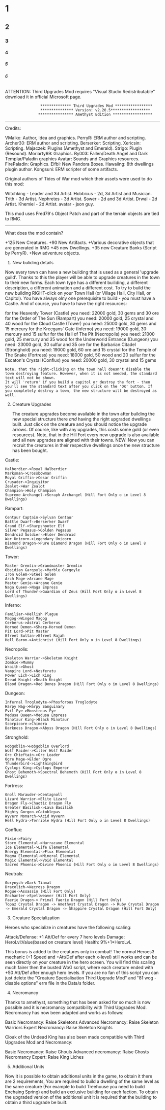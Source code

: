 # 1
## 2
### 3
#### 4
##### 5
###### 6

ATTENTION: Third Upgrades Mod requires "Visual Studio Redistributable" download it in official Microsoft page.


                    ************** Third Upgrades Mod *****************
                    *************** Version: v2.20.5******************
                   **************** Amethyst Edition ******************

--------------------------------------------------------------------------------------------------

Credits:

VMaiko: Author, idea and graphics.
PerryR: ERM author and scripting.
Archer30: ERM author and scripting.
Berserker: Scripting.
Xericsin: Scripting.
Majaczek: Plugins (Amethyst and Emerald).
Strigo: Plugin (Resound).
Moriarty89: Graphics.
By003: Fallen/Death Angel and Dark Templar/Paladin graphics
Avatar: Sounds and Graphics resources.
FirePaladin: Graphics.
ElfbI: New Pandora Boxes.
Hawaiing: 8th dwellings plugin author.
Kongsuni: ERM scripter of some artifacts.

Original authors of Tides of War mod which their assets were used to do this mod:

Witchking - Leader and 3d Artist.
Hobbicus - 2d, 3d Artist and Musician.
Trith - 3d Artist.
Nephretes - 3d Artist.
Sower - 2d and 3d Artist.
Drwal - 2d Artist.
Khemiel - 2d Artist.
avatar - json guy.



This mod uses Fred79's Object Patch and part of the terrain objects are tied to RMG.

------------------------------------------------------------------------------------------------------------

What does the mod contain?

+125 New Creatures.
+90 New Artifacts.
+Various decorative objects that are generated in RMG
+45 new Dwellings.
+35 new Creature Banks (Script by PerryR).
+New adventure objects.




1. New buliding details

Now every town can have a new building that is used as a general 'upgrade guild'. Thanks to this the player will be able to upgrade creatures in the town to their new forms. 
Each town type has a different builiding, a different description, a different animation and a different cost. 
To try to build the new building RIGHT-click on your Town Hall (or Village Hall, City Hall, or Capitol). 
You have always olny one prerequisite to build - you must have a Castle. And of course, you have to have the right resources:

for the Heavenly Tower (Castle) you need:        22000 gold, 30 gems and 30 ore
for the Order of The Sun (Rampart) you need:     20000 gold, 25 crystal and 40 wood
for the Cloud Castle (Tower) you need:           25000 gold, 30 gems and 15 mercury
for the Kreegans' Gate (Inferno) you need:       19000 gold, 30 mercury and 15 sulfur
for the Hall of The Pit (Necropolis) you need:   21000 gold, 25 mercury and 35 wood
for the Underworld Entrance (Dungeon) you need:  23000 gold, 30 sulfur and 35 ore
for the Barbarian Citadel (Stronghold) you need: 19000 gold, 60 ore and 15 crystal
for the Temple of The Snake (Fortress) you need: 18000 gold, 50 wood and 20 sulfur
for the Escaton's Crystal (Conflux) you need:    20000 gold, 30 crystal and 15 gems

	Note, that the right-clicking on the town hall doesn't disable the town destroying feature. However, when it is not needed, the standard text will not be shown. 
	It will 'return' if you build a capitol or destroy the fort - then you'll see the standard text after you click on the 'OK' button. If you completely destroy a town, the new structure will be destroyed as well.

2. Creature Upgrades

	The creature upgrades become available in the town after building the new special structure there *and* having the right upgraded dwellings built. 
	Just click on the creature and you should notice the upgrade arrows. Of course, like with any upgrades, this costs some gold (or even resources). 
	Note, that in the Hill Fort every  new upgrade is also available and all new upgrades are aligned with their towns.
                     NEW: Now you can recruit the creatures in their respective dwellings once the new structure has been bought.

Castle:

    Halberdier->Royal Halberdier
    Marksman->Crossbowman
    Royal Griffin->Cesar Griffin
    Crusader->Inquisitor
    Zealot->War Zealot
    Champion->Holy Champion
    Supreme Archangel->Seraph Archangel (Hill Fort Only o in Level 8 Dwellings)
	
	
Rampart:

    Centaur Captain->Sylvan Centaur
    Battle Dwarf->Berserker Dwarf
    Grand Elf->Sharpshooter Elf
    Silver Pegasus->Golden Pegasus
    Dendroid Soldier->Elder Dendroid
    War Unicorn->Legendary Unicorn
    Diamond Dragon->Pure Diamond Dragon (Hill Fort Only o in Level 8 Dwellings)	
	
	
Tower:

    Master Gremlin->Grandmaster Gremlin
    Obsidian Gargoyle->Marble Gargoyle
    Iron Golem->Steel Golem
    Arch Mage->Arcane Mage
    Master Genie->Arcane Genie
    Naga Queen->Naga Empress
    Lord of Thunder->Guardian of Zeus (Hill Fort Only o in Level 8 Dwellings)	
	

Inferno:

    Familiar->Hellish Plague
    Magog->Winged Magog
    Cerberus->Astral Cerberus
    Horned Demon->Sharp-Horned Demon
    Pit Lord->Pit Master
    Efreet Sultan->Efreet Rajah
    Hell Baron->Antichrist (Hill Fort Only o in Level 8 Dwellings)	
	
	
Necropolis:

    Skeleton Warrior->Skeleton Knight
    Zombie->Mummy
    Wraith->Ghost
    Vampire Lord->Nosferatu
    Power Lich->Lich King
    Dread Knight->Death Knight
    Blood Dragon->Red Bones Dragon (Hill Fort Only o in Level 8 Dwellings)	
	
	
Dungeon:

    Infernal Troglodyte->Phosforous Troglodyte
    Harpy Hag->Harpy Sanguinary
    Evil Eye->Monstrous Eye
    Medusa Queen->Medusa Empress
    Minotaur King->Black Minotaur
    Scorpicore->Chimera
    Darkness Dragon->Abyss Dragon (Hill Fort Only o in Level 8 Dwellings)	
	
	
Stronghold:

    Hobgoblin->Hobgoblin Overlord
    Wolf Raider->Killer Wolf Raider
    Orc Chieftain->Orc Leader
    Ogre Mage->Elder Ogre
    Thunderbird->Lightningbird
    Cyclops King->Cyclops Emperor
    Ghost Behemoth->Spectral Behemoth (Hill Fort Only o in Level 8 Dwellings)	
	
	
Fortress:

    Gnoll Marauder->Centagnoll
    Lizard Warrior->Elite Lizard
    Dragon Fly->Chaotic Dragon Fly
    Greater Basilisk->Lava Basilisk
    Mighty Gorgon->Catoblepas
    Wyvern Monarch->Acid Wyvern
    Hell Hydra->Terrible Hydra (Hill Fort Only o in Level 8 Dwellings)	
	
	
Conflux:

    Pixie->Fairy
    Storm Elemental->Hurracane Elemental
    Ice Elemental->Life Elemental
    Energy Elemental->Flux Elemental
    Magma Elemental->Mineral Elemental
    Magic Elemental->Void Elemental
    Sacred Phoenix->Divine Phoenix (Hill Fort Only o in Level 8 Dwellings)	
	

Neutrals:

    Gorynych->Dark Tiamat
    Dracolich->Necross Dragon
    Rogue->Assassin (Hill Fort Only)
    Enchanter->Spellweaver (Hill Fort Only)
    Faerie Dragon-> Primal Faerie Dragon (Hill Fort Only)
    Topaz Crystal Dragon -> Amethyst Crystal Dragon -> Ruby Crystal Dragon -> Emerald Crystal Dragon -> Shappire Crystal Dragon (Hill Fort Only)

3. Creature Specialization

Heroes who specialize in creatures have the following scaling:

Attack/Defense: +1 Att/Def for every 7 hero levels
Damage: HeroLvl:Value(based on creature level)
Health: 9%+1*HeroLvL 

This bonus is added to the creatures only in combat! The normal Heroes3 mechanic (+1 Speed and +Att/Def after each x-level) still works and can be seen directly on your creature in the hero screen.
You will find this scaling much fairer then the busted WoG script, where each creature ended with +50 Att/Def after enough hero levels. 
If you are no fan of this script you can just delete the "Creature Specialisation Third Upgrade Mod" and "81 wog - disable options" erm file in the Data/s folder. 

4. Necromancy

Thanks to amethyst, something that has been asked for so much is now possible and it is necromancy compatibility with Third Upgrades Mod.
Necromancy has now been adapted and works as follows:

Basic Necromancy: Raise Skeletons
Advanced Necromancy: Raise Skeleton Warriors
Expert Necromancy: Raise Skeleton Knights

Cloak of the Undead King has also been made compatible with Third Upgrades Mod and Necromancy:

Basic Necromancy: Raise Ghouls
Advanced necromancy: Raise Ghosts
Necromancy Expert: Raise King Liches

5. Additional Units

Now it is possible to obtain additional units in the game, to obtain it there are 2 requirements, 
You are required to build a dwelling of the same level as the same creature (For example to build Treehouse you need to build Enchaing Spring) and build an exclusive building for each faction.
To obtain the upgraded version of the additional unit it is required that the building to obtain a third upgrade be built.
